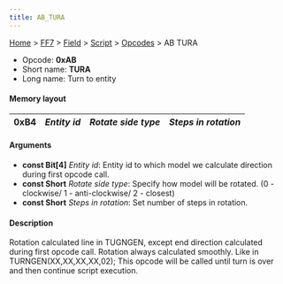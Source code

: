 ```yaml
---
title: AB_TURA
---
```


[Home](../../../../Main_Page.md) > [FF7](../../../../FF7.md) > [Field](../../../Field.md) > [Script](../../Script.md) > [Opcodes](../Opcodes.md) > AB TURA

-   Opcode: **0xAB**
-   Short name: **TURA**
-   Long name: Turn to entity

#### Memory layout

| 0xB4 | *Entity id* | *Rotate side type* | *Steps in rotation* |
|------|-------------|--------------------|---------------------|

#### Arguments

-   **const Bit\[4\]** *Entity id*: Entity id to which model we calculate direction during first opcode call.
-   **const Short** *Rotate side type*: Specify how model will be rotated. (0 - clockwise/ 1 - anti-clockwise/ 2 - closest)
-   **const Short** *Steps in rotation*: Set number of steps in rotation.

#### Description

Rotation calculated line in TUGNGEN, except end direction calculated during first opcode call. Rotation always calculated smoothly. Like in TURNGEN(XX,XX,XX,XX,02); This opcode will be called until turn is over and then continue script execution.

